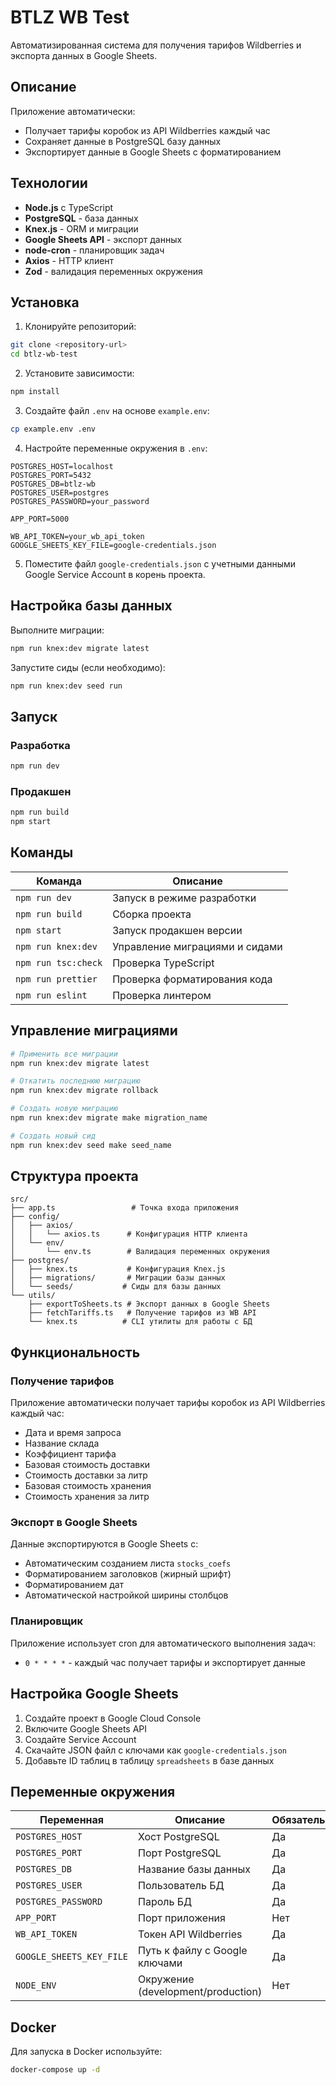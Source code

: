 # BTLZ WB Test

Автоматизированная система для получения тарифов Wildberries и экспорта данных в Google Sheets.

## Описание

Приложение автоматически:
- Получает тарифы коробок из API Wildberries каждый час
- Сохраняет данные в PostgreSQL базу данных
- Экспортирует данные в Google Sheets с форматированием

## Технологии

- **Node.js** с TypeScript
- **PostgreSQL** - база данных
- **Knex.js** - ORM и миграции
- **Google Sheets API** - экспорт данных
- **node-cron** - планировщик задач
- **Axios** - HTTP клиент
- **Zod** - валидация переменных окружения

## Установка

1. Клонируйте репозиторий:
```bash
git clone <repository-url>
cd btlz-wb-test
```

2. Установите зависимости:
```bash
npm install
```

3. Создайте файл `.env` на основе `example.env`:
```bash
cp example.env .env
```

4. Настройте переменные окружения в `.env`:
```env
POSTGRES_HOST=localhost
POSTGRES_PORT=5432
POSTGRES_DB=btlz-wb
POSTGRES_USER=postgres
POSTGRES_PASSWORD=your_password

APP_PORT=5000

WB_API_TOKEN=your_wb_api_token
GOOGLE_SHEETS_KEY_FILE=google-credentials.json
```

5. Поместите файл `google-credentials.json` с учетными данными Google Service Account в корень проекта.

## Настройка базы данных

Выполните миграции:
```bash
npm run knex:dev migrate latest
```

Запустите сиды (если необходимо):
```bash
npm run knex:dev seed run
```

## Запуск

### Разработка
```bash
npm run dev
```

### Продакшен
```bash
npm run build
npm start
```

## Команды

| Команда | Описание |
|---------|----------|
| `npm run dev` | Запуск в режиме разработки |
| `npm run build` | Сборка проекта |
| `npm start` | Запуск продакшен версии |
| `npm run knex:dev` | Управление миграциями и сидами |
| `npm run tsc:check` | Проверка TypeScript |
| `npm run prettier` | Проверка форматирования кода |
| `npm run eslint` | Проверка линтером |

## Управление миграциями

```bash
# Применить все миграции
npm run knex:dev migrate latest

# Откатить последнюю миграцию
npm run knex:dev migrate rollback

# Создать новую миграцию
npm run knex:dev migrate make migration_name

# Создать новый сид
npm run knex:dev seed make seed_name
```

## Структура проекта

```
src/
├── app.ts                 # Точка входа приложения
├── config/
│   ├── axios/
│   │   └── axios.ts      # Конфигурация HTTP клиента
│   └── env/
│       └── env.ts        # Валидация переменных окружения
├── postgres/
│   ├── knex.ts           # Конфигурация Knex.js
│   ├── migrations/       # Миграции базы данных
│   └── seeds/           # Сиды для базы данных
└── utils/
    ├── exportToSheets.ts # Экспорт данных в Google Sheets
    ├── fetchTariffs.ts   # Получение тарифов из WB API
    └── knex.ts          # CLI утилиты для работы с БД
```

## Функциональность

### Получение тарифов
Приложение автоматически получает тарифы коробок из API Wildberries каждый час:
- Дата и время запроса
- Название склада
- Коэффициент тарифа
- Базовая стоимость доставки
- Стоимость доставки за литр
- Базовая стоимость хранения
- Стоимость хранения за литр

### Экспорт в Google Sheets
Данные экспортируются в Google Sheets с:
- Автоматическим созданием листа `stocks_coefs`
- Форматированием заголовков (жирный шрифт)
- Форматированием дат
- Автоматической настройкой ширины столбцов

### Планировщик
Приложение использует cron для автоматического выполнения задач:
- `0 * * * *` - каждый час получает тарифы и экспортирует данные

## Настройка Google Sheets

1. Создайте проект в Google Cloud Console
2. Включите Google Sheets API
3. Создайте Service Account
4. Скачайте JSON файл с ключами как `google-credentials.json`
5. Добавьте ID таблиц в таблицу `spreadsheets` в базе данных

## Переменные окружения

| Переменная | Описание | Обязательная |
|------------|----------|--------------|
| `POSTGRES_HOST` | Хост PostgreSQL | Да |
| `POSTGRES_PORT` | Порт PostgreSQL | Да |
| `POSTGRES_DB` | Название базы данных | Да |
| `POSTGRES_USER` | Пользователь БД | Да |
| `POSTGRES_PASSWORD` | Пароль БД | Да |
| `APP_PORT` | Порт приложения | Нет |
| `WB_API_TOKEN` | Токен API Wildberries | Да |
| `GOOGLE_SHEETS_KEY_FILE` | Путь к файлу с Google ключами | Да |
| `NODE_ENV` | Окружение (development/production) | Нет |

## Docker

Для запуска в Docker используйте:
```bash
docker-compose up -d
```
